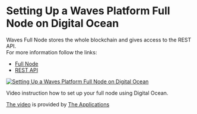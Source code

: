 # Setting Up a Waves Platform Full Node on Digital Ocean

Waves Full Node stores the whole blockchain and gives access to the REST API.   
For more information follow the links:

* [Full Node](/waves-full-node/what-is-a-full-node.md)
* [REST API](/waves-node-rest-api/account-transactions.md)

[![Setting Up a Waves Platform Full Node on Digital Ocean](http://img.youtube.com/vi/CDmMeZlzKbk/0.jpg)](http://www.youtube.com/watch?v=CDmMeZlzKbk "Setting Up a Waves Platform Full Node on Digital Ocean")

Video instruction how to set up your full node using Digital Ocean.

[The video](http://www.youtube.com/watch?v=CDmMeZlzKbk) is provided by [The Applications](https://github.com/theapplicationist)
